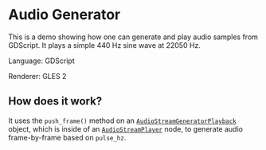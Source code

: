 # Audio Generator

This is a demo showing how one can generate and
play audio samples from GDScript.
It plays a simple 440 Hz sine wave at 22050 Hz.

Language: GDScript

Renderer: GLES 2

## How does it work?

It uses the `push_frame()` method on an [`AudioStreamGeneratorPlayback`](https://docs.godotengine.org/en/latest/classes/class_audiostreamgeneratorplayback.html)
object, which is inside of an
[`AudioStreamPlayer`](https://docs.godotengine.org/en/latest/classes/class_audiostreamplayer.html)
node, to generate audio frame-by-frame based on `pulse_hz`.
